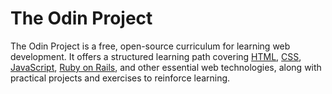 # The Odin Project
The Odin Project is a free, open-source curriculum for learning web development. It offers a structured learning path covering [HTML](/wiki/html), [CSS](/wiki/css), [JavaScript](/wiki/javascript), [Ruby on Rails](/wiki/Ruby%20on%20Rails), and other essential web technologies, along with practical projects and exercises to reinforce learning.